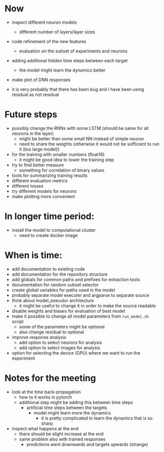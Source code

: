 # Now
- inspect different neuron models
    - different number of layers/layer sizes
- code refinement of the new features
    - evaluation on the subset of experiments and neurons
- adding additional hidden time steps between each target
    - the model might learn the dynamics better
- make plot of DNN responses

- it is very probably that there has been bug and I have been using residual as not residual 


# Future steps
- possibly change the RNNs with some LSTM (should be same for all neurons in the layer)
    - might be better than some small NN instead of simple neuron
    - need to share the weights (otherwise it would not be sufficient to run it (too large model))
- for the training with smaller numbers (float16)
    - it might be good idea to lower the training step
- try to find better measure
    - something for correlation of binary values
- tools for summarizing training results
- different evaluation metrics
- different losses
- try different models for neurons
- make plotting more convenient

# In longer time period:
- install the model to computational cluster
    - need to create docker image


# When is time:
- add documentation to existing code
- add documentation for the repository structure
- add globals for common paths and prefixes for extraction tools
- documentation for random subset selector
- create global variables for paths used in the model 
- probably separate model executer and argparse to separate source
- think about model_executor architecture
    - it might be useful to change it in order to make the source readable
- disable weights and biases for evaluation of best model
- make it possible to change all model parameters from `run_model.sh` script
    - some of the parameters might be optional
    - also change residual to optional
- improve response analysis 
    - add option to select neurons for analysis
    - add option to select images for analysis
- option for selecting the device (GPU) where we want to run the experiment


# Notes for the meeting
- look at the time back-propagation
    - how to it works in pytorch
    - additional step might be adding this between time steps
        - artificial time steps between the targets
            - model might learn more the dynamics
                - it is pretty complicated to learn the dynamics that is so sharp
- inspect what happens at the end
    - there should be slight increase at the end
    - same problem also with trained responses
        - predictions went downwards and targets upwards (strange)

